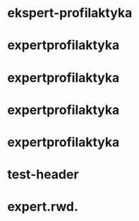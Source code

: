 # ekspert-profilaktyka
# expertprofilaktyka
# expertprofilaktyka
# expertprofilaktyka
# expertprofilaktyka
# test-header
# expert.rwd.
